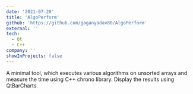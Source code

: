 ```yaml
---
date: '2021-07-20'
title: 'AlgoPerform'
github: 'https://github.com/gaganyadav80/AlgoPerform'
external: ''
tech:
  - Qt
  - C++
company: ''
showInProjects: false
---
```


A minimal tool, which executes various algorithms on unsorted arrays and measure the time using C++ chrono library. Display the results using QtBarCharts.